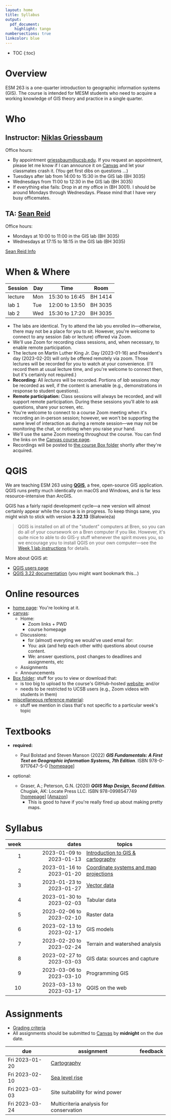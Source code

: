 ```yaml
---
layout: home
title: Syllabus
output:
  pdf_document:
    highlight: tango
numbersections: true
linkcolor: blue
---
```



- TOC
{:toc}

# Overview

ESM 263 is a one-quarter introduction to geographic information systems (GIS). The course is intended for MESM students who need to acquire a working knowledge of GIS theory and practice in a single quarter.

# Who

## Instructor: [Niklas Griessbaum](https://bren.ucsb.edu/people/niklas-griessbaum) 

Office hours: 

- By appointment griessbaum@ucsb.edu. If you request an appointment, please let me know if I can announce it on [Canvas](https://ucsb.instructure.com/courses/3096) and let your classmates crash it. (You get first dibs on questions …)
- Tuesdays after lab from 14:00 to 15:30 in the GIS lab (BH 3035)
- Wednesdays from 11:00 to 12:30 in the GIS lab (BH 3035)
- If everything else fails: Drop in at my office in (BH 3001). I should be around Mondays through Wednesdays. Please mind that I have very busy officemates.


## TA: [Sean Reid](https://www.geog.ucsb.edu/people/students/sean-reid)

Office hours:

- Mondays at 10:00 to 11:00 in the GIS lab (BH 3035)
- Wednesdays at 17:15 to 18:15 in the GIS lab (BH 3035)

[Sean Reid Info](general/Sean.pdf)
  

# When & Where

| Session | Day  | Time              | Room      |
| ------- | ---- | ----------------- | --------- |
| lecture | Mon  | 15:30 to 16:45    | BH 1414   |
| lab 1   | Tue  | 12:00 to 13:50    | BH 3035   |
| lab 2   | Wed  | 15:30 to 17:20    | BH 3035   |

- The labs are identical. Try to attend the lab you enrolled in—otherwise, there may not be a place for you to sit. However, you're welcome to connect to any session (lab or lecture) offered via Zoom.
- We'll use Zoom for recording class sessions, and, when necessary, to enable remote participation.
- The lecture on Martin Luther King Jr. Day (2023-01-16) and President's day (2023-02-20) will only be offered remotely via zoom. Those lectures will be recorded for you to watch at your convenience. (I'll record them at usual lecture time, and you're welcome to connect then, but it's certainly not required.)
- **Recording:** All *lectures* will be recorded. Portions of *lab* sessions *may* be recorded as well, if the content is amenable (e.g., demonstrations in response to student questions).
- **Remote participation:** Class sessions will always be recorded, and will support remote participation. During these sessions you'll able to ask questions, share your screen, etc. 
- You're welcome to connect to a course Zoom meeting when it's recording an in-person session; however, we won't be supporting the same level of interaction as during a remote session—we may not be monitoring the chat, or noticing when you raise your hand.
- We'll use the same Zoom meeting throughout the course. You can find the links on the [Canvas course page](https://ucsb.instructure.com/courses/3096).
- Recordings will be posted to [the course Box folder](https://ucsb.box.com/s/g50uv6oely7rntr0f64l4fepdd9aovkm) shortly after they're acquired. 


# QGIS
We are teaching ESM 263 using [**QGIS**](https://qgis.org), a free, open-source GIS application. QGIS runs pretty much identically on macOS and Windows, and is far less resource-intensive than ArcGIS.

QGIS has a fairly rapid development cycle—a new version will almost certainly appear while the course is in progress. 
To keep things sane, you might wish to stick with version **3.22.13** (Białowieża)

> QGIS is installed on all of the "student" computers at Bren, so you can do all of your coursework on a Bren computer if you like. However, it's quite nice to able to do GIS-y stuff whenever the spirit moves you, so we encourage you to install QGIS on your own computer—see the [Week 1 lab instructions](week/01/index.md) for details.

More about QGIS at:

- [QGIS users page](https://qgis.org/en/site/forusers/)
- [QGIS 3.22 documentation](https://docs.qgis.org/3.22/en/docs/) (you might want bookmark this…)

# Online resources

- [home page](https://niklasphabian.github.io/ESM263_GIS/): You're looking at it.
- [canvas](https://ucsb.instructure.com/courses/3096):
  - Home: 
    - Zoom links + PWD 
    - course homepage
  - Discussions:
    - for (almost) everyting we would've used email for:
    - You: ask (and help each other with) questions about course content.
    - We: answer questions, post changes to deadlines and assignments, etc 
  - Assignments
  - Announcements
- [Box folder](https://ucsb.box.com/s/g50uv6oely7rntr0f64l4fepdd9aovkm): stuff for you to view or download that:
  - is too big to upload to the course's GitHub-hosted [website](https://niklasphabian.github.io/ESM263_GIS/); and/or
  - needs to be restricted to UCSB users (e.g., Zoom videos with students in them)
- [miscellaneous reference material](general/index.md): 
  - stuff we mention in class that's not specific to a particular week's topic

# Textbooks

- **required:**
  - Paul Bolstad and Steven Manson (2022) ***GIS Fundamentals: A First Text on Geographic information Systems, 7th Edition***. 
  ISBN 978-0-9717647-5-0  [[homepage](https://www.gisfundamentals.org/)] 
    
- optional:
  - Graser, A.; Peterson, G.N. (2020) ***QGIS Map Design, Second Edition***. Chugiak, AK: Locate Press LLC. ISBN 978-0998547749  
    [[homepage](https://locatepress.com/qmd2)] [[Amazon](https://www.amazon.com/dp/0998547743)]
    - This is good to have if you're really fired up about making pretty maps.

# Syllabus

| week |       dates                | topics                                                      |
| --:  | ---------------:           | ------------------------------------------                  |
|  1   | 2023-01-09 to 2023-01-13   | [Introduction to GIS & cartography](week/01/index.md)       |
|  2   | 2023-01-16 to 2023-01-20   | [Coordinate systems and map projections](week/02/index.md)  |
|  3   | 2023-01-23 to 2023-01-27   | [Vector data](week/03/index.md)                             |
|  4   | 2023-01-30 to 2023-02-03   | Tabular data                                                |
|  5   | 2023-02-06 to 2023-02-10   | Raster data                                                 |
|  6   | 2023-02-13 to 2023-02-17   | GIS models                                  |
|  7   | 2023-02-20 to 2023-02-24   | Terrain and watershed analysis             |
|  8   | 2023-02-27 to 2023-03-03   | GIS data: sources and capture              |
|  9   | 2023-03-06 to 2023-03-10   | Programming GIS                            |
|  10  | 2023-03-13 to 2023-03-17   | QGIS on the web                            |

# Assignments

- [Grading criteria](general/grading_criteria.md)
- All assignments should be submitted to [Canvas](https://ucsb.instructure.com/courses/3096) by **midnight** on the due date.

| due             | assignment                                  | feedback                              |
| ----------      | --------------------------------------------| ------------------------------------- |
| Fri 2023-01-20  | [Cartography](assignment/01/index.md)       |                                       |
| Fri 2023-02-10  | [Sea level rise](assignment/02/index.md)    |                                       |
| Fri 2023-03-03  | Site suitability for wind power             |                                       |
| Fri 2023-03-24  | Multicriteria analysis for conservation     |                                       |
